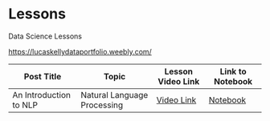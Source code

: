 # Lessons

Data Science Lessons

https://lucaskellydataportfolio.weebly.com/
 

| **Post Title** | **Topic** | **Lesson Video Link** | **Link to Notebook** |
| ---------- | ----------- | --------------- | ---------------------------- |
| An Introduction to NLP          | Natural Language Processing           | [Video Link](https://www.youtube.com/watch?v=u7cQt1AETSQ&t=4s) | [Notebook](https://github.com/lucaskelly49/Lessons/blob/master/IntrotoNLP/Workbook_Lesson.ipynb)
